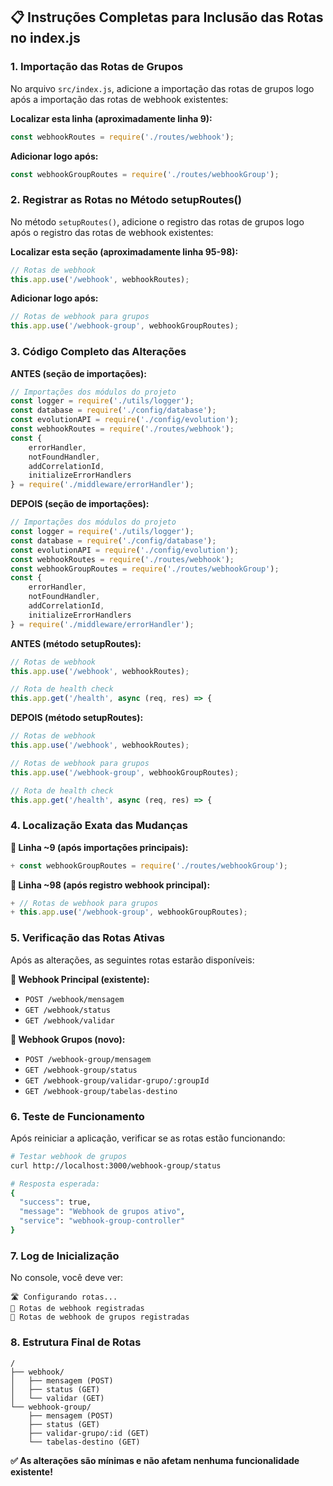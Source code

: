 ## 📋 **Instruções Completas para Inclusão das Rotas no index.js**

### **1. Importação das Rotas de Grupos**

No arquivo `src/index.js`, adicione a importação das rotas de grupos logo após a importação das rotas de webhook existentes:

**Localizar esta linha (aproximadamente linha 9):**
```javascript
const webhookRoutes = require('./routes/webhook');
```

**Adicionar logo após:**
```javascript
const webhookGroupRoutes = require('./routes/webhookGroup');
```

### **2. Registrar as Rotas no Método setupRoutes()**

No método `setupRoutes()`, adicione o registro das rotas de grupos logo após o registro das rotas de webhook existentes:

**Localizar esta seção (aproximadamente linha 95-98):**
```javascript
// Rotas de webhook
this.app.use('/webhook', webhookRoutes);
```

**Adicionar logo após:**
```javascript
// Rotas de webhook para grupos
this.app.use('/webhook-group', webhookGroupRoutes);
```

### **3. Código Completo das Alterações**

**ANTES (seção de importações):**
```javascript
// Importações dos módulos do projeto
const logger = require('./utils/logger');
const database = require('./config/database');
const evolutionAPI = require('./config/evolution');
const webhookRoutes = require('./routes/webhook');
const { 
    errorHandler, 
    notFoundHandler, 
    addCorrelationId, 
    initializeErrorHandlers 
} = require('./middleware/errorHandler');
```

**DEPOIS (seção de importações):**
```javascript
// Importações dos módulos do projeto
const logger = require('./utils/logger');
const database = require('./config/database');
const evolutionAPI = require('./config/evolution');
const webhookRoutes = require('./routes/webhook');
const webhookGroupRoutes = require('./routes/webhookGroup');
const { 
    errorHandler, 
    notFoundHandler, 
    addCorrelationId, 
    initializeErrorHandlers 
} = require('./middleware/errorHandler');
```

**ANTES (método setupRoutes):**
```javascript
// Rotas de webhook
this.app.use('/webhook', webhookRoutes);

// Rota de health check
this.app.get('/health', async (req, res) => {
```

**DEPOIS (método setupRoutes):**
```javascript
// Rotas de webhook
this.app.use('/webhook', webhookRoutes);

// Rotas de webhook para grupos
this.app.use('/webhook-group', webhookGroupRoutes);

// Rota de health check
this.app.get('/health', async (req, res) => {
```

### **4. Localização Exata das Mudanças**

**📍 Linha ~9 (após importações principais):**
```javascript
+ const webhookGroupRoutes = require('./routes/webhookGroup');
```

**📍 Linha ~98 (após registro webhook principal):**
```javascript
+ // Rotas de webhook para grupos
+ this.app.use('/webhook-group', webhookGroupRoutes);
```

### **5. Verificação das Rotas Ativas**

Após as alterações, as seguintes rotas estarão disponíveis:

**🔹 Webhook Principal (existente):**
- `POST /webhook/mensagem`
- `GET /webhook/status`
- `GET /webhook/validar`

**🔹 Webhook Grupos (novo):**
- `POST /webhook-group/mensagem`
- `GET /webhook-group/status`
- `GET /webhook-group/validar-grupo/:groupId`
- `GET /webhook-group/tabelas-destino`

### **6. Teste de Funcionamento**

Após reiniciar a aplicação, verificar se as rotas estão funcionando:

```bash
# Testar webhook de grupos
curl http://localhost:3000/webhook-group/status

# Resposta esperada:
{
  "success": true,
  "message": "Webhook de grupos ativo",
  "service": "webhook-group-controller"
}
```

### **7. Log de Inicialização**

No console, você deve ver:
```
🛣️ Configurando rotas... 
📡 Rotas de webhook registradas
📡 Rotas de webhook de grupos registradas
```

### **8. Estrutura Final de Rotas**

```
/
├── webhook/
│   ├── mensagem (POST)
│   ├── status (GET)
│   └── validar (GET)
└── webhook-group/
    ├── mensagem (POST)
    ├── status (GET)
    ├── validar-grupo/:id (GET)
    └── tabelas-destino (GET)
```

**✅ As alterações são mínimas e não afetam nenhuma funcionalidade existente!**